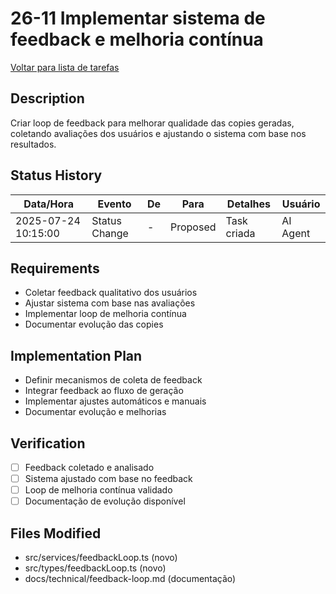 # 26-11 Implementar sistema de feedback e melhoria contínua

[Voltar para lista de tarefas](./tasks.md)

## Description
Criar loop de feedback para melhorar qualidade das copies geradas, coletando avaliações dos usuários e ajustando o sistema com base nos resultados.

## Status History
| Data/Hora           | Evento         | De         | Para      | Detalhes                                 | Usuário |
|---------------------|---------------|------------|-----------|------------------------------------------|---------|
| 2025-07-24 10:15:00 | Status Change | -          | Proposed  | Task criada                              | AI Agent |

## Requirements
- Coletar feedback qualitativo dos usuários
- Ajustar sistema com base nas avaliações
- Implementar loop de melhoria contínua
- Documentar evolução das copies

## Implementation Plan
- Definir mecanismos de coleta de feedback
- Integrar feedback ao fluxo de geração
- Implementar ajustes automáticos e manuais
- Documentar evolução e melhorias

## Verification
- [ ] Feedback coletado e analisado
- [ ] Sistema ajustado com base no feedback
- [ ] Loop de melhoria contínua validado
- [ ] Documentação de evolução disponível

## Files Modified
- src/services/feedbackLoop.ts (novo)
- src/types/feedbackLoop.ts (novo)
- docs/technical/feedback-loop.md (documentação) 